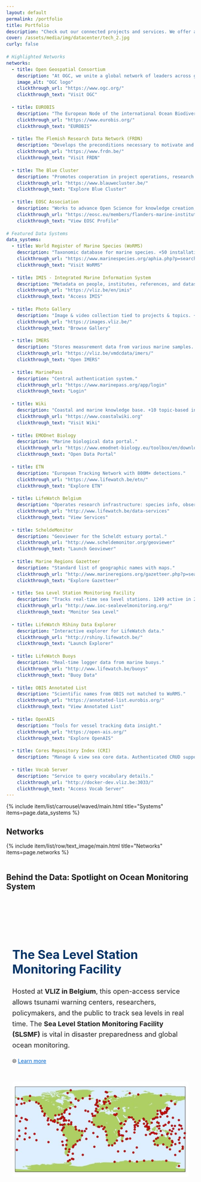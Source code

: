 ```yaml
---
layout: default
permalink: /portfolio
title: Portfolio
description: "Check out our connected projects and services. We offer a range of services to support the FAIR principles of data management. Learn more about our services and how they can help you in your research."
cover: /assets/media/img/datacenter/tech_2.jpg
curly: false

# Highlighted Networks
networks:
  - title: Open Geospatial Consortium
    description: "At OGC, we unite a global network of leaders across government, business, research institutions, startups, and the geospatial community."
    image_alt: "OGC logo"
    clickthrough_url: "https://www.ogc.org/"
    clickthrough_text: "Visit OGC"

  - title: EUROBIS
    description: "The European Node of the international Ocean Biodiversity Information System (OBIS) - publishes distribution data on marine species, collected within European marine waters or collected by European researchers."
    clickthrough_url: "https://www.eurobis.org/"
    clickthrough_text: "EUROBIS"

  - title: The Flemish Research Data Network (FRDN)
    description: "Develops the preconditions necessary to motivate and enable researchers from Flemish research performing organizations to exchange and reuse (FAIR) research (meta)data."
    clickthrough_url: "https://www.frdn.be/"
    clickthrough_text: "Visit FRDN"

  - title: The Blue Cluster
    description: "Promotes cooperation in project operations, research internationalization, events, and representation of VLIZ."
    clickthrough_url: "https://www.blauwecluster.be/"
    clickthrough_text: "Explore Blue Cluster"

  - title: EOSC Association
    description: "Works to advance Open Science for knowledge creation, education, and innovation."
    clickthrough_url: "https://eosc.eu/members/flanders-marine-institute-vliz/"
    clickthrough_text: "View EOSC Profile"

# Featured Data Systems
data_systems:
  - title: World Register of Marine Species (WoRMS)
    description: "Taxonomic database for marine species. +50 installations based on species or geography."
    clickthrough_url: "https://www.marinespecies.org/aphia.php?p=search"
    clickthrough_text: "Visit WoRMS"

  - title: IMIS - Integrated Marine Information System
    description: "Metadata on people, institutes, references, and datasets. +60 installations."
    clickthrough_url: "https://vliz.be/en/imis"
    clickthrough_text: "Access IMIS"

  - title: Photo Gallery
    description: "Image & video collection tied to projects & topics. +100 installations."
    clickthrough_url: "https://images.vliz.be/"
    clickthrough_text: "Browse Gallery"

  - title: IMERS
    description: "Stores measurement data from various marine samples. +10 installations."
    clickthrough_url: "https://vliz.be/vmdcdata/imers/"
    clickthrough_text: "Open IMERS"

  - title: MarinePass
    description: "Central authentication system."
    clickthrough_url: "https://www.marinepass.org/app/login"
    clickthrough_text: "Login"

  - title: Wiki
    description: "Coastal and marine knowledge base. +10 topic-based installs."
    clickthrough_url: "https://www.coastalwiki.org"
    clickthrough_text: "Visit Wiki"

  - title: EMODnet Biology
    description: "Marine biological data portal."
    clickthrough_url: "https://www.emodnet-biology.eu/toolbox/en/download/occurrence/explore"
    clickthrough_text: "Open Data Portal"

  - title: ETN
    description: "European Tracking Network with 800M+ detections."
    clickthrough_url: "https://www.lifewatch.be/etn/"
    clickthrough_text: "Explore ETN"

  - title: LifeWatch Belgium
    description: "Operates research infrastructure: species info, observatory, habitat mapping."
    clickthrough_url: "http://www.lifewatch.be/data-services"
    clickthrough_text: "View Services"

  - title: ScheldeMonitor
    description: "Geoviewer for the Scheldt estuary portal."
    clickthrough_url: "http://www.scheldemonitor.org/geoviewer"
    clickthrough_text: "Launch Geoviewer"

  - title: Marine Regions Gazetteer
    description: "Standard list of geographic names with maps."
    clickthrough_url: "http://www.marineregions.org/gazetteer.php?p=search"
    clickthrough_text: "Explore Gazetteer"

  - title: Sea Level Station Monitoring Facility
    description: "Tracks real-time sea level stations. 1249 active in 2024."
    clickthrough_url: "http://www.ioc-sealevelmonitoring.org/"
    clickthrough_text: "Monitor Sea Level"

  - title: LifeWatch RShiny Data Explorer
    description: "Interactive explorer for LifeWatch data."
    clickthrough_url: "http://rshiny.lifewatch.be/"
    clickthrough_text: "Launch Explorer"

  - title: LifeWatch Buoys
    description: "Real-time logger data from marine buoys."
    clickthrough_url: "http://www.lifewatch.be/buoys"
    clickthrough_text: "Buoy Data"

  - title: OBIS Annotated List
    description: "Scientific names from OBIS not matched to WoRMS."
    clickthrough_url: "https://annotated-list.eurobis.org/"
    clickthrough_text: "View Annotated List"

  - title: OpenAIS
    description: "Tools for vessel tracking data insight."
    clickthrough_url: "https://open-ais.org/"
    clickthrough_text: "Explore OpenAIS"

  - title: Cores Repository Index (CRI)
    description: "Manage & view sea core data. Authenticated CRUD support."

  - title: Vocab Server
    description: "Service to query vocabulary details."
    clickthrough_url: "http://docker-dev.vliz.be:3033/"
    clickthrough_text: "Access Vocab Server"
---
```


{% include item/list/carrousel/waved/main.html
title="Systems"
items=page.data_systems %}

<h2>Networks</h2>
{% include item/list/row/text_image/main.html
title="Networks"
items=page.networks %}
<br>
<br>

<h2>Behind the Data: Spotlight on Ocean Monitoring System</h2>
<section style="padding: 3rem 1rem;">
  <div style="display: flex; flex-wrap: wrap; align-items: center; gap: 2rem; margin: 0 auto;">
    <div style="flex: 1 1 500px;">
      <h2 style="font-size: 2rem; color: #003366;">
        <br> The Sea Level Station Monitoring Facility
      </h2>
      <p style="font-size: 1.125rem; line-height: 1.6; color: #222;">
        Hosted at <strong>VLIZ in Belgium</strong>, this open-access service allows tsunami warning centers, researchers, policymakers, and the public to track sea levels in real time.
        The <strong>Sea Level Station Monitoring Facility (SLSMF)</strong> is vital in disaster preparedness and global ocean monitoring.
      </p>
      <p style="margin-top: 1rem;">
        🌐 <a href="https://www.ioc-sealevelmonitoring.org/" target="_blank" style="color: #0066cc;">
          Learn more
        </a>
      </p>
    </div>
    <div style="flex: 1 1 400px;">
      <img src="/assets/media/img/datacenter/impacttraject_slsmf.jpg" alt="Sea Level Station Monitoring Facility overview" style="width: 100%; border-radius: 6px;">
    </div>
  </div>
</section>




<br>


